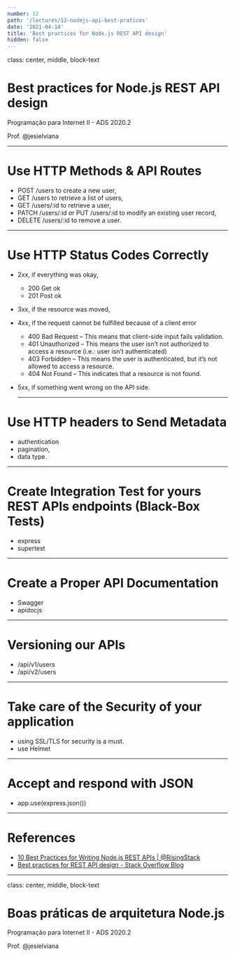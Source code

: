 ```yaml
---
number: 12
path: '/lectures/12-nodejs-api-best-pratices'
date: '2021-04-14'
title: 'Best practices for Node.js REST API design'
hidden: false
---
```


class: center, middle, block-text

# Best practices for Node.js REST API design

Programação para Internet II - ADS 2020.2

Prof. @jesielviana

---
# Use HTTP Methods & API Routes
- POST /users to create a new user,
- GET /users to retrieve a list of users,
- GET /users/:id to retrieve a user,
- PATCH /users/:id or PUT /users/:id to modify an existing user record,
- DELETE /users/:id to remove a user.

---

# Use HTTP Status Codes Correctly
- 2xx, if everything was okay,
  - 200 Get ok
  - 201 Post ok
- 3xx, if the resource was moved,
- 4xx, if the request cannot be fulfilled because of a client error
  - 400 Bad Request – This means that client-side input fails validation.
  - 401 Unauthorized – This means the user isn’t not authorized to access a resource (i.e.: user isn’t authenticated)
  - 403 Forbidden – This means the user is authenticated, but it’s not allowed to access a resource.
  - 404 Not Found – This indicates that a resource is not found.
- 5xx, if something went wrong on the API side.

  ---

#  Use HTTP headers to Send Metadata
- authentication
- pagination,
- data type.

---

# Create Integration Test for yours REST APIs endpoints (Black-Box Tests)

- express
- supertest

---

# Create a Proper API Documentation
- Swagger
- apidocjs

---

# Versioning our APIs
- /api/v1/users
-  /api/v2/users

---

# Take care of the Security of your application
- using SSL/TLS for security is a must.
- use Helmet

---

# Accept and respond with JSON
- app.use(express.json())

---

# References

- [10 Best Practices for Writing Node.js REST APIs | @RisingStack](https://blog.risingstack.com/10-best-practices-for-writing-node-js-rest-apis/)
- [Best practices for REST API design - Stack Overflow Blog](https://stackoverflow.blog/2020/03/02/best-practices-for-rest-api-design/)

---

class: center, middle, block-text

# Boas práticas de arquitetura Node.js

Programação para Internet II - ADS 2020.2

Prof. @jesielviana
